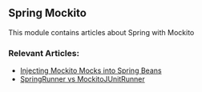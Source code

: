 ## Spring Mockito

This module contains articles about Spring with Mockito

### Relevant Articles: 
- [Injecting Mockito Mocks into Spring Beans](https://www.baeldung.com/injecting-mocks-in-spring)
- [SpringRunner vs MockitoJUnitRunner](https://www.baeldung.com/junit-springrunner-vs-mockitojunitrunner)
